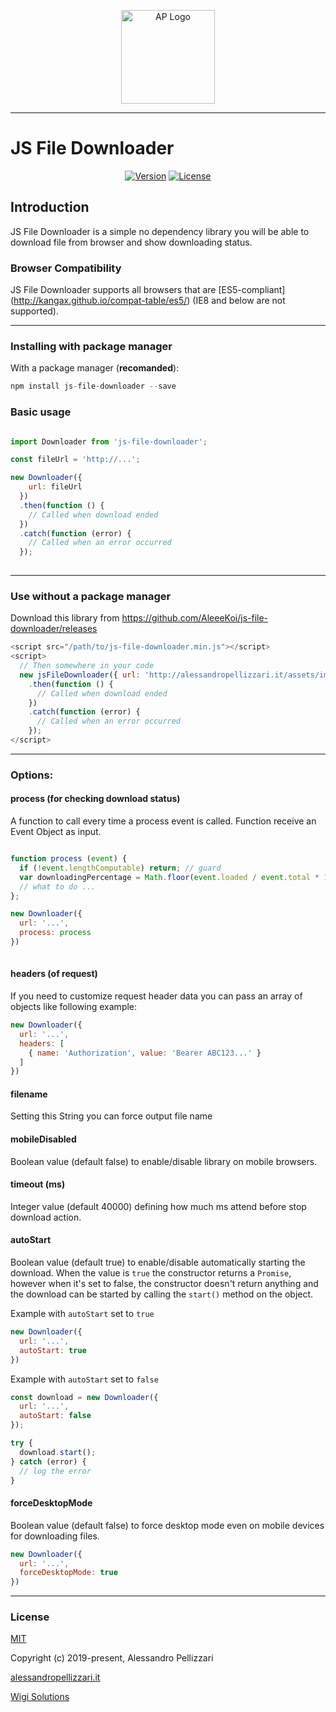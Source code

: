 <p align="center">
  <a href="http://alessandropellizzari.it" target="_blank" rel="noopener noreferrer">
    <img height="150" src="http://alessandropellizzari.it/github/alessandro_pellizzari.png" alt="AP Logo" />
  </a>
</p>

---

# JS File Downloader

<p align="center">
  <a href="https://www.npmjs.com/package/js-file-downloader"><img src="https://img.shields.io/npm/v/js-file-downloader.svg" alt="Version"></a>
  <a href="https://www.npmjs.com/package/js-file-downloader"><img src="https://img.shields.io/npm/l/js-file-downloader.svg" alt="License"></a>
</p>

## Introduction

JS File Downloader is a simple no dependency library you will be able to download file from browser and show downloading status.

### Browser Compatibility

JS File Downloader supports all browsers that are [ES5-compliant] (http://kangax.github.io/compat-table/es5/) (IE8 and below are not supported).

---

### Installing with package manager

With a package manager (**recomanded**): 
```js
npm install js-file-downloader --save 
```

### Basic usage

```js

import Downloader from 'js-file-downloader';

const fileUrl = 'http://...';

new Downloader({ 
    url: fileUrl
  })
  .then(function () {
    // Called when download ended
  })
  .catch(function (error) {
    // Called when an error occurred
  });
  
```

---

### Use without a package manager
Download this library from https://github.com/AleeeKoi/js-file-downloader/releases
```js
<script src="/path/to/js-file-downloader.min.js"></script>
<script>
  // Then somewhere in your code
  new jsFileDownloader({ url: 'http://alessandropellizzari.it/assets/img/og-image.jpg' })
    .then(function () {
      // Called when download ended
    })
    .catch(function (error) {
      // Called when an error occurred
    });
</script>
```

---


### Options:

#### process (for checking download status)
A function to call every time a process event is called. Function receive an Event Object as input.

```js

function process (event) {
  if (!event.lengthComputable) return; // guard
  var downloadingPercentage = Math.floor(event.loaded / event.total * 100);
  // what to do ...
};

new Downloader({ 
  url: '...',
  process: process
})
  
```

#### headers (of request)
If you need to customize request header data you can pass an array of objects like following example:

```js
new Downloader({ 
  url: '...',
  headers: [
    { name: 'Authorization', value: 'Bearer ABC123...' }
  ]
})
```

#### filename
Setting this String you can force output file name

#### mobileDisabled
Boolean value (default false) to enable/disable library on mobile browsers.

#### timeout (ms)
Integer value (default 40000) defining how much ms attend before stop download action.

#### autoStart
Boolean value (default true) to enable/disable automatically starting the download. When the value is `true` the constructor returns a `Promise`, however when it's set to false, the constructor doesn't return anything and the download can be started by calling the `start()` method on the object.

Example with `autoStart` set to `true`
```js
new Downloader({ 
  url: '...',
  autoStart: true
})
```

Example with `autoStart` set to `false`
```js
const download = new Downloader({ 
  url: '...',
  autoStart: false
});

try {
  download.start();
} catch (error) {
  // log the error
}
```

#### forceDesktopMode
Boolean value (default false) to force desktop mode even on mobile devices for downloading files.
```js
new Downloader({ 
  url: '...',
  forceDesktopMode: true
})
```
--- 

### License

[MIT](http://opensource.org/licenses/MIT)

Copyright (c) 2019-present, Alessandro Pellizzari

[alessandropellizzari.it](http://www.alessandropellizzari.it)

[Wigi Solutions](https://www.wigi.solutions)
